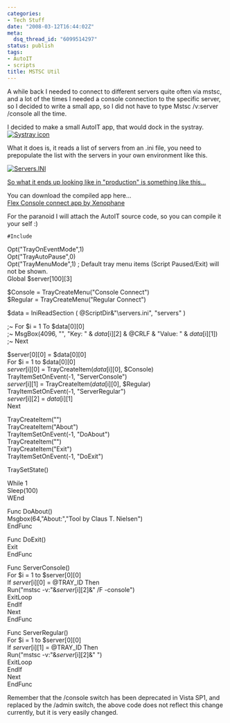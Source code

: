 ```yaml
---
categories:
- Tech Stuff
date: "2008-03-12T16:44:02Z"
meta:
  dsq_thread_id: "6099514297"
status: publish
tags:
- AutoIT
- scripts
title: MSTSC Util
---
```

A while back I needed to connect to different servers quite often via mstsc, and a lot of the times I needed a console connection to the specific server, so I decided to write a small app, so I did not have to type Mstsc /v:server /console all the time.

I decided to make a small AutoIT app, that would dock in the systray.  
[![Systray icon](/assets/images/2008-03-12_1630.thumbnail.png)](http://www.xipher.dk/assets/images/2008-03-12_1630.png "Systray icon")

What it does is, it reads a list of servers from an .ini file, you need to prepopulate the list with the servers in your own environment like this.

[![Servers.INI](/assets/images/2008-03-12_1620.thumbnail.png)](http://www.xipher.dk/assets/images/2008-03-12_1620.png "Servers.INI")

[So what it ends up looking like in "production" is something like this...](http://screencast.com/t/f5dqaHkGmZe)

You can download the compiled app here...  
[Flex Console connect app by Xenophane](http://www.xipher.dk/assets/images/mstsc-tray-flex1.exe "Flex Console connect app by Xenophane")

For the paranoid I will attach the AutoIT source code, so you can compile it your self :)

`
#Include `

Opt("TrayOnEventMode",1)  
Opt("TrayAutoPause",0)  
Opt("TrayMenuMode",1) ; Default tray menu items (Script Paused/Exit) will not be shown.  
Global $server[100][3]

$Console = TrayCreateMenu("Console Connect")  
$Regular = TrayCreateMenu("Regular Connect")

$data = IniReadSection ( @ScriptDir&"\servers.ini", "servers" )

;~ For $i = 1 To $data[0][0]  
;~ MsgBox(4096, "", "Key: " & $data[$i][2] & @CRLF & "Value: " & $data[$i][1])  
;~ Next

$server[0][0] = $data[0][0]  
For $i = 1 to $data[0][0]  
 $server[$i][0] = TrayCreateItem($data[$i][0], $Console)  
 TrayItemSetOnEvent(-1, "ServerConsole")  
 $server[$i][1] = TrayCreateItem($data[$i][0], $Regular)  
 TrayItemSetOnEvent(-1, "ServerRegular")  
 $server[$i][2] = $data[$i][1]  
Next

TrayCreateItem("")  
TrayCreateItem("About")  
TrayItemSetOnEvent(-1, "DoAbout")  
TrayCreateItem("")  
TrayCreateItem("Exit")  
TrayItemSetOnEvent(-1, "DoExit")

TraySetState()

While 1  
 Sleep(100)  
WEnd

Func DoAbout()  
 Msgbox(64,"About:","Tool by Claus T. Nielsen")  
EndFunc

Func DoExit()  
 Exit  
EndFunc

Func ServerConsole()  
 For $i = 1 to $server[0][0]  
 If $server[$i][0] = @TRAY\_ID Then  
 Run("mstsc -v:"&$server[$i][2]&" /F -console")  
 ExitLoop  
 EndIf  
 Next  
EndFunc

Func ServerRegular()  
 For $i = 1 to $server[0][0]  
 If $server[$i][1] = @TRAY\_ID Then  
 Run("mstsc -v:"&$server[$i][2]&" ")  
 ExitLoop  
 EndIf  
 Next  
EndFunc

Remember that the /console switch has been deprecated in Vista SP1, and replaced by the /admin switch, the above code does not reflect this change currently, but it is very easily changed.

